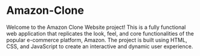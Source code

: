 # Amazon-Clone
Welcome to the Amazon Clone Website project! This is a fully functional web application that replicates the look, feel, and core functionalities of the popular e-commerce platform, Amazon. The project is built using HTML, CSS, and JavaScript to create an interactive and dynamic user experience.
